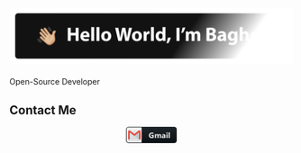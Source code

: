 <div align="center">
<h2>
<img src="https://github.com/bagherhosseini/bagherhosseini/blob/main/bagherbanner.png?raw=true">
</h2>
</div>

Open-Source Developer

<h2>Contact Me</h2>

<div align="center">
<a href="mailto:bagherhosseini03@gmail.com"><img src="https://raw.githubusercontent.com/MikeCodesDotNET/ColoredBadges/master/svg/social/gmail.svg" alt="gmail" width="90"></a><br>
</div>
